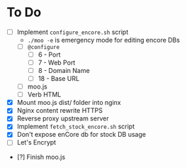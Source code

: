 # To Do

- [ ] Implement `configure_encore.sh` script
  - `./moo -e` is emergency mode for editing encore DBs
  - [ ] `@configure`
    - [ ] 6 - Port
    - [ ] 7 - Web Port
    - [ ] 8 - Domain Name
    - [ ] 18 - Base URL
  - [ ] moo.js
  - [ ] Verb HTML
- [x] Mount moo.js dist/ folder into nginx
- [x] Nginx content rewrite HTTPS
- [x] Reverse proxy upstream server
- [x] Implement `fetch_stock_encore.sh` script
- [x] Don't expose enCore db for stock DB usage
- [ ] Let's Encrypt
- [?] Finish moo.js
